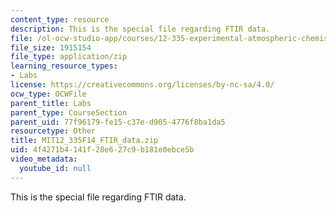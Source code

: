```yaml
---
content_type: resource
description: This is the special file regarding FTIR data.
file: /ol-ocw-studio-app/courses/12-335-experimental-atmospheric-chemistry-fall-2014/4f4271b4141f28e627c9b181e0ebce5b_MIT12_335F14_FTIR_data.zip
file_size: 1915154
file_type: application/zip
learning_resource_types:
- Labs
license: https://creativecommons.org/licenses/by-nc-sa/4.0/
ocw_type: OCWFile
parent_title: Labs
parent_type: CourseSection
parent_uid: 77f96179-fe15-c37e-d905-4776f8ba1da5
resourcetype: Other
title: MIT12_335F14_FTIR_data.zip
uid: 4f4271b4-141f-28e6-27c9-b181e0ebce5b
video_metadata:
  youtube_id: null
---
```

This is the special file regarding FTIR data.